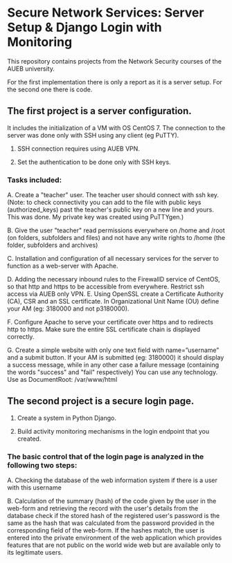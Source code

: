# Secure Network Services: Server Setup & Django Login with Monitoring
This repository contains projects from the Network Security courses of the AUEB university.

For the first implementation there is only a report as it is a server setup. For the second one there is code.

## The first project is a server configuration.

It includes the initialization of a VM with OS CentOS 7. The connection to the server was done only with SSH using any client (eg PuTTY).

1) SSH connection requires using AUEB VPN.

2) Set the authentication to be done only with SSH keys.

### Tasks included:

  A. Create a "teacher" user. The teacher user should connect with ssh key.
(Note: to check connectivity you can add to the file with public
keys (authorized_keys) past the teacher's public key on a new line and yours. This was done. 
My private key was created using PuTTYgen.)

  B. Give the user "teacher" read permissions everywhere on /home and /root (on folders, subfolders and files) and not have any write rights to /home (the folder, subfolders and archives)

  C. Installation and configuration of all necessary services for the server to function as a web-server with Apache.

  D. Adding the necessary inbound rules to the FirewallD service of CentOS, so that http and https to be accessible from everywhere. Restrict ssh access via AUEB only VPN.
  E. Using OpenSSL create a Certificate Authority (CA), CSR and an SSL certificate. In Organizational Unit Name (OU) define your AM (eg: 3180000 and not p3180000).

  F. Configure Apache to serve your certificate over https and to redirects http to https. Make sure the entire SSL certificate chain is displayed correctly.

  G. Create a simple website with only one text field with name=”username” and a submit button. If your AM is submitted (eg: 3180000) it should display a success message, while in any other case a failure message (containing the words "success" and "fail" respectively) You can use any technology. Use as DocumentRoot: /var/www/html

## The second project is a secure login page.

1. Create a system in Python Django.

2. Build activity monitoring mechanisms in the login endpoint that you created.

### The basic control that of the login page is analyzed in the following two steps:

A. Checking the database of the web information system if there is a user with this username

B. Calculation of the summary (hash) of the code given by the user in the web-form and retrieving the record with the user's details from the database check if the stored hash of the registered user's password is the same as the hash that was calculated from the password provided in the corresponding field of the web-form. If the hashes match, the user is entered into the private environment of the web application which provides features that are not public on the world wide web but are available only to its legitimate users.
